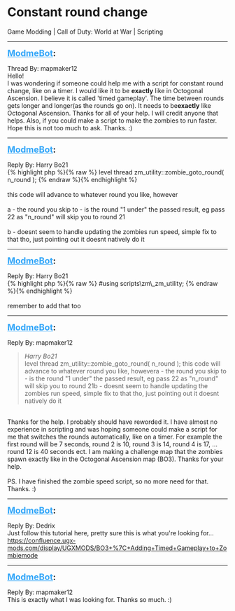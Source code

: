 # Constant round change
Game Modding | Call of Duty: World at War | Scripting

---
<strong style="font-size: 1.4em;"><span style="text-decoration: underline;text-decoration-color: #34a7f9;"><span style="color:#34a7f9;">ModmeBot</span></span>:</strong>

<p>Thread By: mapmaker12<br />Hello!<br />I was wondering if someone could help me with a script for constant round change, like on a timer. I would like it to be <strong>exactly</strong> like in Octogonal Ascension. I believe it is called &#39;timed gameplay&#39;. The time between rounds gets longer and longer(as the rounds go on). It needs to be<strong>exactly</strong> like Octogonal Ascension. Thanks for all of your help. I will credit anyone that helps. Also, if you could make a script to make the zombies to run faster. Hope this is not too much to ask. Thanks. :)</p>

---
<strong style="font-size: 1.4em;"><span style="text-decoration: underline;text-decoration-color: #34a7f9;"><span style="color:#34a7f9;">ModmeBot</span></span>:</strong>

<p>Reply By: Harry Bo21<br />{% highlight php %}{% raw %}
level thread zm_utility::zombie_goto_round( n_round );
{% endraw %}{% endhighlight %}
 <br /> <br />this code will advance to whatever round you like, however<br /><br />a - the round you skip to - is the round &quot;1 under&quot; the passed result, eg pass 22 as &quot;n_round&quot; will skip you to round 21<br /><br />b - doesnt seem to handle updating the zombies run speed, simple fix to that tho, just pointing out it doesnt natively do it</p>

---
<strong style="font-size: 1.4em;"><span style="text-decoration: underline;text-decoration-color: #34a7f9;"><span style="color:#34a7f9;">ModmeBot</span></span>:</strong>

<p>Reply By: Harry Bo21<br />{% highlight php %}{% raw %}
#using scripts\zm\_zm_utility;
{% endraw %}{% endhighlight %}
 <br /> <br />remember to add that too</p>

---
<strong style="font-size: 1.4em;"><span style="text-decoration: underline;text-decoration-color: #34a7f9;"><span style="color:#34a7f9;">ModmeBot</span></span>:</strong>

<p>Reply By: mapmaker12<br /><blockquote><em>Harry Bo21</em><br />level thread zm_utility::zombie_goto_round( n_round );     this code will advance to whatever round you like, howevera - the round you skip to - is the round &quot;1 under&quot; the passed result, eg pass 22 as &quot;n_round&quot; will skip you to round 21b - doesnt seem to handle updating the zombies run speed, simple fix to that tho, just pointing out it doesnt natively do it</blockquote><br /> Thanks for the help. I probably should have reworded it. I have almost no experience in scripting and was hoping someone could make a script for me that switches the rounds automatically, like on a timer. For example the first round will be 7 seconds, round 2 is 10, round 3 is 14, round 4 is 17, ... round 12 is 40 seconds ect. I am making a challenge map that the zombies spawn exactly like in the Octogonal Ascension map (BO3). Thanks for your help. <br /> <br />PS. I have finished the zombie speed script, so no more need for that. Thanks. :)</p>

---
<strong style="font-size: 1.4em;"><span style="text-decoration: underline;text-decoration-color: #34a7f9;"><span style="color:#34a7f9;">ModmeBot</span></span>:</strong>

<p>Reply By: Dedrix<br />Just follow this tutorial here, pretty sure this is what you&#39;re looking for...<br /><a href="https://confluence.ugx-mods.com/display/UGXMODS/BO3+%7C+Adding+Timed+Gameplay+to+Zombiemode">https://confluence.ugx-mods.com/display/UGXMODS/BO3+%7C+Adding+Timed+Gameplay+to+Zombiemode</a></p>

---
<strong style="font-size: 1.4em;"><span style="text-decoration: underline;text-decoration-color: #34a7f9;"><span style="color:#34a7f9;">ModmeBot</span></span>:</strong>

<p>Reply By: mapmaker12<br />This is exactly what I was looking for. Thanks so much. :)</p>

